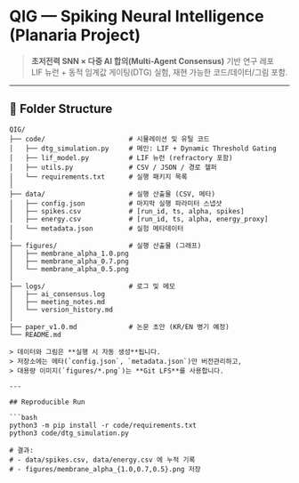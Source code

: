 # QIG — Spiking Neural Intelligence (Planaria Project)

> **초저전력 SNN × 다중 AI 합의(Multi-Agent Consensus)** 기반 연구 레포  
> LIF 뉴런 + 동적 임계값 게이팅(DTG) 실험, 재현 가능한 코드/데이터/그림 포함.

---

## 📂 Folder Structure

```plaintext  
QIG/  
├── code/                     # 시뮬레이션 및 유틸 코드  
│   ├── dtg_simulation.py     # 메인: LIF + Dynamic Threshold Gating  
│   ├── lif_model.py          # LIF 뉴런 (refractory 포함)  
│   ├── utils.py              # CSV / JSON / 경로 헬퍼  
│   └── requirements.txt      # 실행 패키지 목록  
│  
├── data/                     # 실행 산출물 (CSV, 메타)  
│   ├── config.json           # 마지막 실행 파라미터 스냅샷  
│   ├── spikes.csv            # [run_id, ts, alpha, spikes]  
│   ├── energy.csv            # [run_id, ts, alpha, energy_proxy]  
│   └── metadata.json         # 실험 메타데이터  
│  
├── figures/                  # 실행 산출물 (그래프)  
│   ├── membrane_alpha_1.0.png  
│   ├── membrane_alpha_0.7.png  
│   └── membrane_alpha_0.5.png  
│  
├── logs/                     # 로그 및 메모  
│   ├── ai_consensus.log  
│   ├── meeting_notes.md  
│   └── version_history.md  
│  
├── paper_v1.0.md             # 논문 초안 (KR/EN 병기 예정)  
└── README.md    
  
> 데이터와 그림은 **실행 시 자동 생성**됩니다.  
> 저장소에는 메타(`config.json`, `metadata.json`)만 버전관리하고,  
> 대용량 이미지(`figures/*.png`)는 **Git LFS**를 사용합니다.

---

## Reproducible Run

```bash
python3 -m pip install -r code/requirements.txt
python3 code/dtg_simulation.py

# 결과:
# - data/spikes.csv, data/energy.csv 에 누적 기록
# - figures/membrane_alpha_{1.0,0.7,0.5}.png 저장
